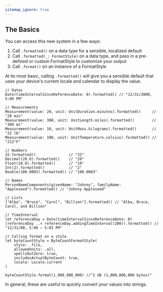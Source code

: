 ```yaml
---
sitemap_ignore: true
---
```

## The Basics

You can access this new system in a few ways:

1. Call `.formatted()` on a data type for a sensible, localized default
2. Call `.formatted(_: FormatStyle)` on a data type, and pass in a pre-defined or custom FormatStyle to customize your output
3. Call `.format()` on an instance of a FormatStyle

At its most basic, calling `.formatted()` will give you a sensible default that uses your device's current locale and calendar to display the value.

<pre class="splash"><code><span class="comment token">// Dates</span>
<span class="type token">Date</span>(timeIntervalSinceReferenceDate: <span class="number token">0</span>).<span class="call token">formatted</span>() <span class="comment token">// "12/31/2000, 5:00 PM"

// Measurements</span>
<span class="type token">Measurement</span>(value: <span class="number token">20</span>, unit: <span class="type token">UnitDuration</span>.<span class="property token">minutes</span>).<span class="call token">formatted</span>()     <span class="comment token">// "20 min"</span>
<span class="type token">Measurement</span>(value: <span class="number token">300</span>, unit: <span class="type token">UnitLength</span>.<span class="property token">miles</span>).<span class="call token">formatted</span>()        <span class="comment token">// "300 mi"</span>
<span class="type token">Measurement</span>(value: <span class="number token">10</span>, unit: <span class="type token">UnitMass</span>.<span class="property token">kilograms</span>).<span class="call token">formatted</span>()       <span class="comment token">// "22 lb"</span>
<span class="type token">Measurement</span>(value: <span class="number token">100</span>, unit: <span class="type token">UnitTemperature</span>.<span class="property token">celsius</span>).<span class="call token">formatted</span>() <span class="comment token">// "212°F"

// Numbers</span>
<span class="number token">32</span>.<span class="call token">formatted</span>()               <span class="comment token">// "32"</span>
<span class="type token">Decimal</span>(<span class="number token">20.0</span>).<span class="call token">formatted</span>()    <span class="comment token">// "20"</span>
<span class="type token">Float</span>(<span class="number token">10.0</span>).<span class="call token">formatted</span>()      <span class="comment token">// "10"</span>
<span class="type token">Int</span>(<span class="number token">2</span>).<span class="call token">formatted</span>()           <span class="comment token">// "2"</span>
<span class="type token">Double</span>(<span class="number token">100.0003</span>).<span class="call token">formatted</span>() <span class="comment token">// "100.0003"

// Names</span>
<span class="type token">PersonNameComponents</span>(givenName: <span class="string token">"Johnny"</span>, familyName: <span class="string token">"Appleseed"</span>).<span class="call token">formatted</span>() <span class="comment token">// "Johnny Appleseed"

// Lists</span>
[<span class="string token">"Alba"</span>, <span class="string token">"Bruce"</span>, <span class="string token">"Carol"</span>, <span class="string token">"Billson"</span>].<span class="call token">formatted</span>() <span class="comment token">// "Alba, Bruce, Carol, and Billson"

// TimeInterval</span>
<span class="keyword token">let</span> referenceDay = <span class="type token">Date</span>(timeIntervalSinceReferenceDate: <span class="number token">0</span>)
(referenceDay ..&lt; referenceDay.<span class="call token">addingTimeInterval</span>(<span class="number token">200</span>)).<span class="call token">formatted</span>() <span class="comment token">// "12/31/00, 5:00 – 5:03 PM"

// Calling format on a style</span>
<span class="keyword token">let</span> byteCountStyle = <span class="type token">ByteCountFormatStyle</span>(
    style: .<span class="dotAccess token">file</span>,
    allowedUnits: .<span class="dotAccess token">all</span>,
    spellsOutZero: <span class="keyword token">true</span>,
    includesActualByteCount: <span class="keyword token">true</span>,
    locale: <span class="type token">Locale</span>.<span class="property token">current</span>
)

byteCountStyle.<span class="call token">format</span>(<span class="number token">1_000_000_000</span>) <span class="comment token">//"1 GB (1,000,000,000 bytes)"</span></code></pre>

In general, these are useful to quickly convert your values into strings.
